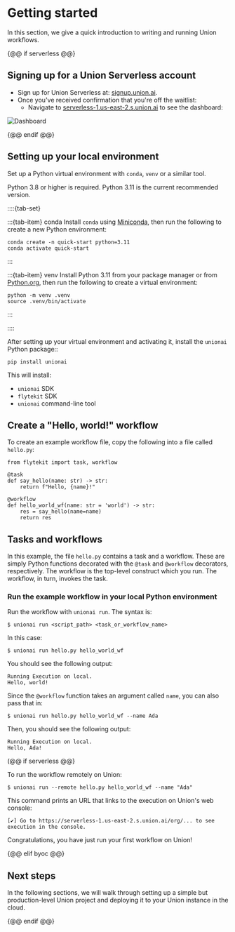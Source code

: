 # Getting started

In this section, we give a quick introduction to writing and running Union workflows.

{@@ if serverless @@}

## Signing up for a Union Serverless account

* Sign up for Union Serverless at: [signup.union.ai](https://signup.union.ai).
* Once you've received confirmation that you're off the waitlist:
    * Navigate to [serverless-1.us-east-2.s.union.ai](https://serverless-1.us-east-2.s.union.ai) to see the dashboard:

![Dashboard](/_static/images/dashboard.png)

{@@ endif @@}

## Setting up your local environment

Set up a Python virtual environment with `conda`, `venv` or a similar tool.

Python 3.8 or higher is required. Python 3.11 is the current recommended version.

::::{tab-set}

:::{tab-item} conda
Install `conda` using [Miniconda](https://docs.anaconda.com/free/miniconda/index.html), then run the following to create
a new Python environment:

```{code-block} shell
conda create -n quick-start python=3.11
conda activate quick-start
```
:::

:::{tab-item} venv
Install Python 3.11 from your package manager or from [Python.org](https://www.python.org/downloads/), then run the following to create a virtual environment:

```{code-block} shell
python -m venv .venv
source .venv/bin/activate
```
:::

::::

After setting up your virtual environment and activating it, install the `unionai` Python package::

```{code-block} shell
pip install unionai
```

This will install:
* `unionai` SDK
* `flytekit` SDK
* `unionai` command-line tool

## Create a "Hello, world!" workflow

To create an example workflow file, copy the following into a file called `hello.py`:

```{code-block} python
from flytekit import task, workflow

@task
def say_hello(name: str) -> str:
    return f"Hello, {name}!"

@workflow
def hello_world_wf(name: str = 'world') -> str:
    res = say_hello(name=name)
    return res
```

## Tasks and workflows

In this example, the file `hello.py` contains a task and a workflow.
These are simply Python functions decorated with the `@task` and `@workflow` decorators, respectively.
The workflow is the top-level construct which you run. The workflow, in turn, invokes the task.

### Run the example workflow in your local Python environment

Run the workflow with `unionai run`. The syntax is:

```{code-block} shell
$ unionai run <script_path> <task_or_workflow_name>
```

In this case:

```{code-block} shell
$ unionai run hello.py hello_world_wf
```

You should see the following output:

```{code-block} shell
Running Execution on local.
Hello, world!
```

Since the `@workflow` function takes an argument called `name`, you can also pass that in:

```{code-block} shell
$ unionai run hello.py hello_world_wf --name Ada
```

Then, you should see the following output:

```{code-block} shell
Running Execution on local.
Hello, Ada!
```

(@@ if serverless @@}

To run the workflow remotely on Union:

```{code-block} shell
$ unionai run --remote hello.py hello_world_wf --name "Ada"
```

This command prints an URL that links to the execution on Union's web console:

```{code-block} shell
[✔] Go to https://serverless-1.us-east-2.s.union.ai/org/... to see execution in the console.
```

Congratulations, you have just run your first workflow on Union!

{@@ elif byoc @@}

## Next steps

In the following sections, we will walk through setting up a simple but production-level Union project and deploying it to your Union instance in the cloud.

{@@ endif @@}